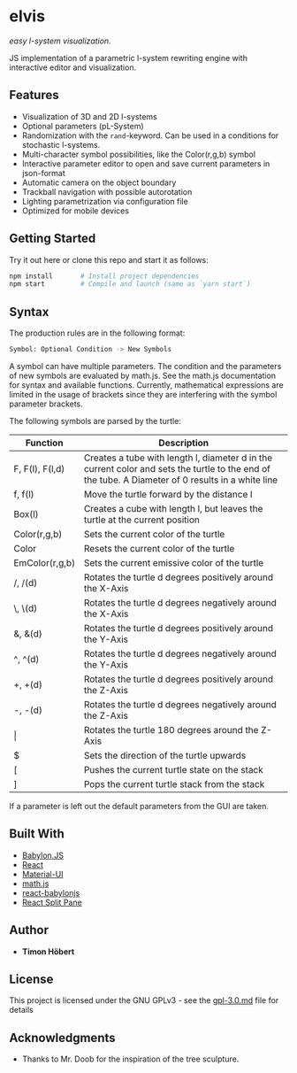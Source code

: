 # elvis

_easy l-system visualization._

JS implementation of a parametric l-system rewriting engine with interactive editor and visualization.

## Features

* Visualization of 3D and 2D l-systems
* Optional parameters (pL-System)
* Randomization with the `rand`-keyword. Can be used in a conditions for stochastic l-systems.
* Multi-character symbol possibilities, like the Color(r,g,b) symbol
* Interactive parameter editor to open and save current parameters in json-format
* Automatic camera on the object boundary
* Trackball navigation with possible autorotation
* Lighting parametrization via configuration file
* Optimized for mobile devices

## Getting Started

Try it out here or clone this repo and start it as follows:

```bash
npm install       # Install project dependencies
npm start         # Compile and launch (same as `yarn start`)
```


## Syntax

The production rules are in the following format:

```bash
Symbol: Optional Condition -> New Symbols
```

A symbol can have multiple parameters. The condition and the parameters of new symbols are evaluated by math.js. See the math.js documentation for syntax and available functions. Currently, mathematical expressions are limited in the usage of brackets since they are interfering with the symbol parameter brackets.

The following symbols are parsed by the turtle:

| Function         | Description |
|------------------|-------------|
| F, F(l), F(l,d)  | Creates a tube with length l, diameter d in the current color and sets the turtle to the end of the tube. A Diameter of 0 results in a white line|
| f, f(l)          | Move the turtle forward by the distance l |
| Box(l)           | Creates a cube with length l, but leaves the turtle at the current position |
| Color(r,g,b)     | Sets the current color of the turtle |
| Color            | Resets the current color of the turtle |
| EmColor(r,g,b)   | Sets the current emissive color of the turtle |
| /, /(d)          | Rotates the turtle d degrees positively around the X-Axis |
| \\, \\(d)        | Rotates the turtle d degrees negatively around the X-Axis |
| &, &(d)          | Rotates the turtle d degrees positively around the Y-Axis |
| ^, ^(d)          | Rotates the turtle d degrees negatively around the Y-Axis |
| +, +(d)          | Rotates the turtle d degrees positively around the Z-Axis |
| -, -(d)          | Rotates the turtle d degrees negatively around the Z-Axis |
| &#124;           | Rotates the turtle 180 degrees around the Z-Axis |
| $                | Sets the direction of the turtle upwards |
| [                | Pushes the current turtle state on the stack |
| ]                | Pops the current turtle stack from the stack |

If a parameter is left out the default parameters from the GUI are taken.

## Built With

* [Babylon.JS](https://www.babylonjs.com/)
* [React](https://reactjs.org/)
* [Material-UI](https://material-ui.com/)
* [math.js](https://mathjs.org/)
* [react-babylonjs](https://github.com/brianzinn/react-babylonjs)
* [React Split Pane](https://github.com/tomkp/react-split-pane)

## Author

* **Timon Höbert**

## License

This project is licensed under the GNU GPLv3 - see the [gpl-3.0.md](gpl-3.0.md) file for details

## Acknowledgments

* Thanks to Mr. Doob for the inspiration of the tree sculpture.